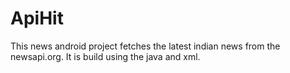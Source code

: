 # ApiHit
This news android project fetches the latest indian news from the newsapi.org. It is build using the java and xml.
